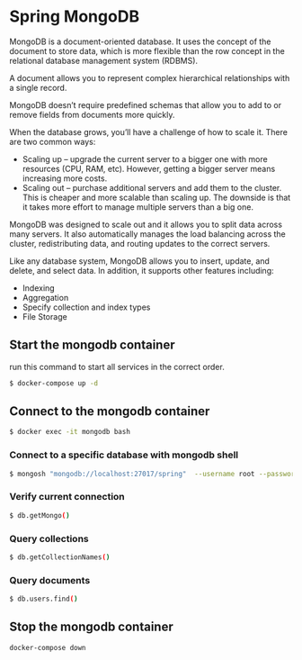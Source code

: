 # Spring MongoDB

MongoDB is a document-oriented database. It uses the concept of the document to store data, which is more flexible than the row concept in the relational database management system (RDBMS).

A document allows you to represent complex hierarchical relationships with a single record.

MongoDB doesn’t require predefined schemas that allow you to add to or remove fields from documents more quickly.

When the database grows, you’ll have a challenge of how to scale it. There are two common ways:

- Scaling up – upgrade the current server to a bigger one with more resources (CPU, RAM, etc). However, getting a bigger server means increasing more costs.
- Scaling out – purchase additional servers and add them to the cluster. This is cheaper and more scalable than scaling up. The downside is that it takes more effort to manage multiple servers than a big one.

MongoDB was designed to scale out and it allows you to split data across many servers. It also automatically manages the load balancing across the cluster, redistributing data, and routing updates to the correct servers.

Like any database system, MongoDB allows you to insert, update, and delete, and select data. In addition, it supports other features including:

- Indexing
- Aggregation
- Specify collection and index types
- File Storage


## Start the mongodb container

run this command to start all services in the correct order.

```bash
$ docker-compose up -d
```

## Connect to the mongodb container

```bash
$ docker exec -it mongodb bash
```

### Connect to a specific database with mongodb shell

```bash
$ mongosh "mongodb://localhost:27017/spring"  --username root --password password  --authenticationDatabase admin
```

### Verify current connection

```bash
$ db.getMongo()
```

### Query collections

```bash
$ db.getCollectionNames()
```

### Query documents

```bash
$ db.users.find()
```

## Stop the mongodb container

```bash
docker-compose down
```